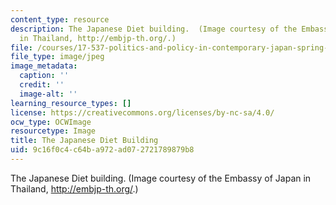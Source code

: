 ```yaml
---
content_type: resource
description: The Japanese Diet building.  (Image courtesy of the Embassy of Japan
  in Thailand, http://embjp-th.org/.)
file: /courses/17-537-politics-and-policy-in-contemporary-japan-spring-2009/9c16f0c4c64ba972ad072721789879b8_CHP_Diet.jpg
file_type: image/jpeg
image_metadata:
  caption: ''
  credit: ''
  image-alt: ''
learning_resource_types: []
license: https://creativecommons.org/licenses/by-nc-sa/4.0/
ocw_type: OCWImage
resourcetype: Image
title: The Japanese Diet Building
uid: 9c16f0c4-c64b-a972-ad07-2721789879b8
---
```

The Japanese Diet building.  (Image courtesy of the Embassy of Japan in Thailand, http://embjp-th.org/.)